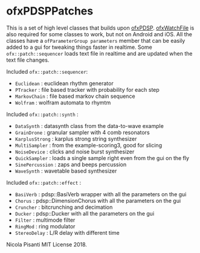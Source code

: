 ofxPDSPPatches
=====================================

This is a set of high level classes that builds upon [ofxPDSP](https://github.com/npisanti/ofxPDSP).  [ofxWatchFile](https://github.com/nariakiiwatani/ofxWatchFile.git) is also required for some classes to work, but not on Android and iOS. All the classes have a `ofParameterGroup parameters` member that can be easily added to a gui for tweaking things faster in realtime. Some `ofx::patch::sequencer` loads text file in realtime and are updated when the text file changes.

Included `ofx::patch::sequencer`:
- `Euclidean` : euclidean rhythm generator
- `PTracker` : file based tracker with probability for each step
- `MarkovChain` : file based markov chain sequence
- `Wolfram` : wolfram automata to rhymtm
   
Included `ofx::patch::synth` :
- `DataSynth` : datasynth class from the data-to-wave example
- `GrainDrone` : granular sampler with 4 comb resonators
- `KarplusStrong` : karplus strong string synthesizer
- `MultiSampler` : from the example-scoring3, good for slicing
- `NoiseDevice` : clicks and noise burst synthesizer
- `QuickSampler` : loads a single sample right even from the gui on the fly
- `SinePercussion` : zaps and beeps percussion
- `WaveSynth` : wavetable based synthesizer

Included `ofx::patch::effect` :
- `BasiVerb` : pdsp::BasiVerb wrapper with all the parameters on the gui
- `Chorus` : pdsp::DimensionChorus with all the parameters on the gui
- `Cruncher` : bitcrunching and decimation
- `Ducker` : pdsp::Ducker with all the parameters on the gui
- `Filter` : multimode filter 
- `RingMod` : ring modulator
- `StereoDelay` : L/R delay with different time 

Nicola Pisanti MIT License 2018.


